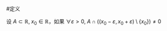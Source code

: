 #定义 

设 $A\subset \mathbb{R},\;x_{0}\in \mathbb{R}$，如果 $\forall \varepsilon>0, \; A\cap((x_{0}-\varepsilon,x_{0}+\varepsilon)\setminus \{ x_{0} \})\neq 0$

